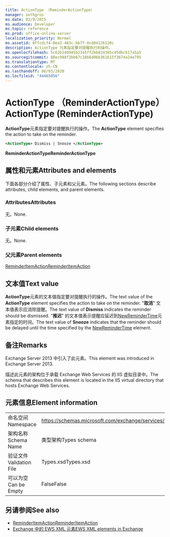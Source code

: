 ```yaml
---
title: ActionType （ReminderActionType）
manager: sethgros
ms.date: 03/9/2015
ms.audience: Developer
ms.topic: reference
ms.prod: office-online-server
localization_priority: Normal
ms.assetid: 0ffcdcf4-8ea3-483c-bb7f-0cd84126120c
description: ActionType 元素指定要对提醒执行的操作。
ms.openlocfilehash: 5c62b2dd945b23a5ff2bb824385c45dbc617a5a5
ms.sourcegitcommit: 88ec988f2bb67c1866d06b361615f3674a24e795
ms.translationtype: MT
ms.contentlocale: zh-CN
ms.lasthandoff: 06/03/2020
ms.locfileid: "44465056"
---
```

# <a name="actiontype-reminderactiontype"></a><span data-ttu-id="d1799-103">ActionType （ReminderActionType）</span><span class="sxs-lookup"><span data-stu-id="d1799-103">ActionType (ReminderActionType)</span></span>

<span data-ttu-id="d1799-104">**ActionType**元素指定要对提醒执行的操作。</span><span class="sxs-lookup"><span data-stu-id="d1799-104">The **ActionType** element specifies the action to take on the reminder.</span></span> 
  
```XML
<ActionType> Dismiss | Snooze </ActionType>
```

 <span data-ttu-id="d1799-105">**ReminderActionType**</span><span class="sxs-lookup"><span data-stu-id="d1799-105">**ReminderActionType**</span></span>
## <a name="attributes-and-elements"></a><span data-ttu-id="d1799-106">属性和元素</span><span class="sxs-lookup"><span data-stu-id="d1799-106">Attributes and elements</span></span>

<span data-ttu-id="d1799-107">下面各部分介绍了属性、子元素和父元素。</span><span class="sxs-lookup"><span data-stu-id="d1799-107">The following sections describe attributes, child elements, and parent elements.</span></span>
  
### <a name="attributes"></a><span data-ttu-id="d1799-108">Attributes</span><span class="sxs-lookup"><span data-stu-id="d1799-108">Attributes</span></span>

<span data-ttu-id="d1799-109">无。</span><span class="sxs-lookup"><span data-stu-id="d1799-109">None.</span></span>
  
### <a name="child-elements"></a><span data-ttu-id="d1799-110">子元素</span><span class="sxs-lookup"><span data-stu-id="d1799-110">Child elements</span></span>

<span data-ttu-id="d1799-111">无。</span><span class="sxs-lookup"><span data-stu-id="d1799-111">None.</span></span>
  
### <a name="parent-elements"></a><span data-ttu-id="d1799-112">父元素</span><span class="sxs-lookup"><span data-stu-id="d1799-112">Parent elements</span></span>

[<span data-ttu-id="d1799-113">ReminderItemAction</span><span class="sxs-lookup"><span data-stu-id="d1799-113">ReminderItemAction</span></span>](reminderitemaction.md)
  
## <a name="text-value"></a><span data-ttu-id="d1799-114">文本值</span><span class="sxs-lookup"><span data-stu-id="d1799-114">Text value</span></span>

<span data-ttu-id="d1799-115">**ActionType**元素的文本值指定要对提醒执行的操作。</span><span class="sxs-lookup"><span data-stu-id="d1799-115">The text value of the **ActionType** element specifies the action to take on the reminder.</span></span> <span data-ttu-id="d1799-116">"**取消**" 文本值表示应消除提醒。</span><span class="sxs-lookup"><span data-stu-id="d1799-116">The text value of **Dismiss** indicates the reminder should be dismissed.</span></span> <span data-ttu-id="d1799-117">"**推迟**" 的文本值表示提醒应延迟到[NewReminderTime](newremindertime.md)元素指定的时间。</span><span class="sxs-lookup"><span data-stu-id="d1799-117">The text value of **Snooze** indicates that the reminder should be delayed until the time specified by the [NewReminderTime](newremindertime.md) element.</span></span> 
  
## <a name="remarks"></a><span data-ttu-id="d1799-118">备注</span><span class="sxs-lookup"><span data-stu-id="d1799-118">Remarks</span></span>

<span data-ttu-id="d1799-119">Exchange Server 2013 中引入了此元素。</span><span class="sxs-lookup"><span data-stu-id="d1799-119">This element was introduced in Exchange Server 2013.</span></span>
  
<span data-ttu-id="d1799-120">描述此元素的架构位于承载 Exchange Web Services 的 IIS 虚拟目录中。</span><span class="sxs-lookup"><span data-stu-id="d1799-120">The schema that describes this element is located in the IIS virtual directory that hosts Exchange Web Services.</span></span>
  
## <a name="element-information"></a><span data-ttu-id="d1799-121">元素信息</span><span class="sxs-lookup"><span data-stu-id="d1799-121">Element information</span></span>

|||
|:-----|:-----|
|<span data-ttu-id="d1799-122">命名空间</span><span class="sxs-lookup"><span data-stu-id="d1799-122">Namespace</span></span>  <br/> |https://schemas.microsoft.com/exchange/services/2006/types  <br/> |
|<span data-ttu-id="d1799-123">架构名称</span><span class="sxs-lookup"><span data-stu-id="d1799-123">Schema Name</span></span>  <br/> |<span data-ttu-id="d1799-124">类型架构</span><span class="sxs-lookup"><span data-stu-id="d1799-124">Types schema</span></span>  <br/> |
|<span data-ttu-id="d1799-125">验证文件</span><span class="sxs-lookup"><span data-stu-id="d1799-125">Validation File</span></span>  <br/> |<span data-ttu-id="d1799-126">Types.xsd</span><span class="sxs-lookup"><span data-stu-id="d1799-126">Types.xsd</span></span>  <br/> |
|<span data-ttu-id="d1799-127">可以为空</span><span class="sxs-lookup"><span data-stu-id="d1799-127">Can be Empty</span></span>  <br/> |<span data-ttu-id="d1799-128">False</span><span class="sxs-lookup"><span data-stu-id="d1799-128">False</span></span>  <br/> |
   
## <a name="see-also"></a><span data-ttu-id="d1799-129">另请参阅</span><span class="sxs-lookup"><span data-stu-id="d1799-129">See also</span></span>

- [<span data-ttu-id="d1799-130">ReminderItemAction</span><span class="sxs-lookup"><span data-stu-id="d1799-130">ReminderItemAction</span></span>](reminderitemaction.md)
- [<span data-ttu-id="d1799-131">Exchange 中的 EWS XML 元素</span><span class="sxs-lookup"><span data-stu-id="d1799-131">EWS XML elements in Exchange</span></span>](ews-xml-elements-in-exchange.md)

